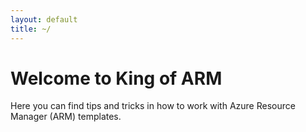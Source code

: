 ```yaml
---
layout: default
title: ~/
---
```

# Welcome to King of ARM

Here you can find tips and tricks in how to work with Azure Resource Manager (ARM) templates. 
